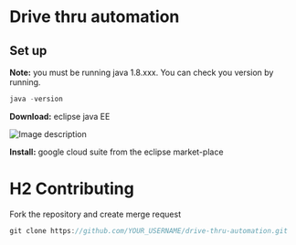 # Drive thru automation

## Set up
**Note:** you must be running java 1.8.xxx. You can check you version by running.

```java
java -version
```
**Download:** eclipse java EE

![Image description](https://www.codejava.net/images/articles/ides/eclipse/howto/EclipseInstaller.png)

**Install:** google cloud suite from the eclipse market-place

# H2 Contributing

Fork the repository and create merge request

```java
git clone https://github.com/YOUR_USERNAME/drive-thru-automation.git
```
